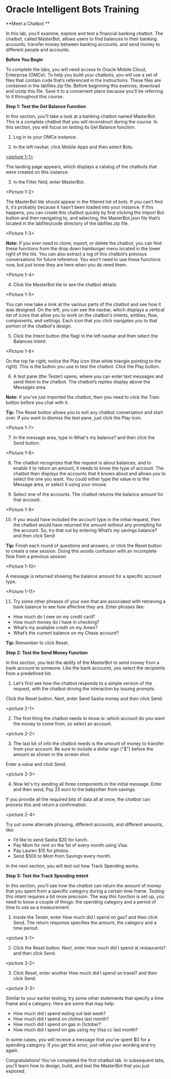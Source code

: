 # Oracle Intelligent Bots Training	


**Meet a Chatbot	**

In this lab, you’ll examine, explore and test a financial banking chatbot. The chatbot, called MasterBot, allows users to find balances in their banking accounts, transfer money between banking accounts, and send money to different people and accounts.

**Before You Begin**

To complete the labs, you will need access to Oracle Mobile Cloud, Enterprise (OMCe). To help you build your chatbots, you will use a set of files that contain code that’s referenced in the instructions. These files are contained in the labfiles.zip file. Before beginning this exercise, download and unzip this file. Save it to a convenient place because you’ll be referring to it throughout this course. 

**Step 1: Test the Get Balance Function**

In this section, you’ll take a look at a banking chatbot named MasterBot. This is a complete chatbot that you will reconstruct during the course. In this section, you will focus on testing its Get Balance function.

1.	Log in to your OMCe instance. 

2.	In the left navbar, click Mobile Apps and then select Bots.

[<picture 1-1>](https://github.com/cloud-is-coming/oraclecloud/tree/master/chatbot-get-started/lab1/1-1.jpg)

The landing page appears, which displays a catalog of the chatbots that were created on this instance.


3.	In the Filter field, enter MasterBot.

<Picture 1-2>

The MasterBot tile should appear in the filtered list of bots. If you can’t find it, it’s probably because it hasn’t been loaded into your instance. If this happens, you can create this chatbot quickly by first clicking the Import Bot button and then navigating to, and selecting, the MasterBot.json file that’s located in the labfiles/code directory of the labfiles.zip file. 
 
 <Picture 1-3>
 
**Note:** If you ever need to clone, export, or delete the chatbot, you can find these functions from the drop down hamburger menu located in the lower right of the tile. You can also extract a log of this chatbot’s previous conversations for future reference. You won't need to use these functions now, but just know they are here when you do need them.

 <Picture 1-4>

4.	Click the MasterBot tile to see the chatbot details. 

 <Picture 1-5>
 
 You can now take a look at the various parts of the chatbot and see how it was designed.  On the left, you can see the navbar, which displays a vertical list of icons that allow you to work on the chatbot's intents, entities, flow, components, and settings. Each icon that you click navigates you to that portion of the chatbot's design.  
 
 
 5.	Click the Intent button (the flag) in the left navbar and then select the Balances intent.
 
  <Picture 1-6>
  

On the top far right, notice the Play icon (that white triangle pointing to the right). This is the button you use to test the chatbot. Click the Play button.


6.	A test pane (the Tester) opens, where you can enter text messages and send them to the chatbot.  The chatbot’s replies display above the Messages area. 

**Note:**  If you've just imported the chatbot, then you need to click the Train button before you chat with it.

**Tip:** The Reset button allows you to exit any chatbot conversation and start over. If you want to dismiss the test pane, just click the Play icon.
 
   <Picture 1-7>



7.	In the message area, type in What's my balance? and then click the Send button.
 
<Picture 1-8>


8.	The chatbot recognizes that the request is about balances, and to enable it to return an amount, it needs to know the type of account. The chatbot then displays the accounts that it knows about and allows you to select the one you want. You could either type the value in to the Message area, or select it using your mouse.


9.	Select one of the accounts. The chatbot returns the balance amount for that account.
 
 <Picture 1-9>

10.	If you would have included the account type in the initial request, then the chatbot would have returned the amount without any prompting for the account. So, try that out by entering What’s my savings balance? and then click Send

**Tip:** Finish each round of questions and answers, or click the Reset button to create a new session. Doing this avoids confusion with an incomplete flow from a previous session

 <Picture 1-10>


A message is returned showing the balance amount for a specific account type.
 
  <Picture 1-11>
  
  

11.	Try some other phrases of your own that are associated with retrieving a bank balance to see how effective they are. Enter phrases like:



- How much do I owe on my credit card? 	
- How much money do I have in checking? 	
- What’s my available credit on my Amex? 
- What’s the current balance on my Chase account?


**Tip:** Remember to click Reset.


**Step 2: Test the Send Money Function**

In this section, you test the ability of the MasterBot to send money from a bank account to someone. Like the bank accounts, you select the recipients from a predefined list.

1.	Let's first see how the chatbot responds to a simple version of the request, with the chatbot driving the interaction by issuing prompts.

Click the Reset button. Next, enter Send Sasha money and then click Send.
 
 <picture 2-1>
 
2.	The first thing the chatbot needs to know is: which account do you want the money to come from, so select an account.
 
  <picture 2-2>
 
3.	The last bit of info the chatbot needs is the amount of money to transfer from your account.  Be sure to include a dollar sign ("$") before the amount as shown in the screen shot.

Enter a value and click Send.

 <picture 2-3>
 

4.	Now let's try sending all three components in the initial message.
Enter and then send, Pay 25 euro to the babysitter from savings.

If you provide all the required bits of data all at once, the chatbot can process this and return a confirmation.
 
  <picture 2-4>
  
 
Try out some alternate phrasing, different accounts, and different amounts, like: 

- I’d like to send Sasha $20 for lunch.  	
- Pay Mom for rent on the 1st of every month using Visa.  
- Pay Lauren $15 for photos. 
- Send $500 to Mom from Savings every month.


In the next section, you will test out how Track Spending works.


**Step 3: Test the Track Spending intent**

In this section, you’ll see how the chatbot can return the amount of money that you spent from a specific category during a certain time frame.
Testing this intent requires a bit more precision. The way this function is set up, you need to know a couple of things: the spending category and a period of time to use as a measurement.

1.	 Inside the Tester, enter How much did I spend on gas? and then click Send.
The return response specifies the amount, the category and a time period.

  <picture 3-1>

2.	Click the Reset button. Next, enter How much did I spend at restaurants? and then click Send.
 
<picture 3-2>

3.	Click Reset, enter another How much did I spend on travel? and then click Send.
 
 <picture 3-3>


Similar to your earlier testing, try some other statements that specify a time frame and a category. Here are some that may help: 


- How much did I spend eating out last week?
- How much did I spend on clothes last month?
- How much did I spend on gas in October?
- How much did I spend on gas using my Visa cc last month?

In some cases, you will receive a message that you've spent $0 for a spending category. If you get this error, just refine your wording and try again.

Congratulations! You’ve completed the first chatbot lab. In subsequent labs, you'll learn how to design, build, and test the MasterBot that you just explored.

